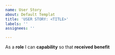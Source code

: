 ```yaml
---
name: User Story
about: Default Templat
title: 'USER STORY: <TITLE>'
labels: ''
assignees: ''

---
```


As a **role** I can **capability** so that **received benefit**
